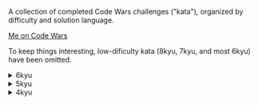A collection of completed Code Wars challenges ("kata"), organized by difficulty and solution language.

[Me on Code Wars](https://www.codewars.com/users/rycwilson)

To keep things interesting, low-dificulty kata (8kyu, 7kyu, and most 6kyu) have been omitted.

<details>
<summary>6kyu</summary>
  <ul>
    <div>
      <a href="https://www.codewars.com/kata/59d0ee709f0cbcf65400003b">Format string of addresses</a>
      &nbsp;&mdash;&nbsp;
      <a href="./typescript/6kyu/format_address_data.ts">typescript</a>
    </div>
  </ul>
</details>

<details>
<summary>5kyu</summary>
  <ul>
    <div>
      <a href="https://www.codewars.com/kata/55695bc4f75bbaea5100016b">Fibonacci Streaming</a>
      &nbsp;&mdash;&nbsp;
      <a href="./typescript/5kyu/fibonacci_streaming.ts">typescript</a>
    </div>
    <div>
      <a href="https://www.codewars.com/kata/526d42b6526963598d0004db">Cipher helper</a>
      &nbsp;&mdash;&nbsp;
      <a href="./ruby/5kyu/cipher_helper.rb">ruby</a>
    </div>
    <div>
      <a href="https://www.codewars.com/kata/513e08acc600c94f01000001">RGB to hex</a>
      &nbsp;&mdash;&nbsp;
      <a href="./ruby/5kyu/rgb_to_hex.rb">ruby</a>
    </div>
    <div>
      <a href="https://www.codewars.com/kata/54d512e62a5e54c96200019e">Primes in numbers</a>
      &nbsp;&mdash;&nbsp;
      <a href="./ruby/5kyu/primes_in_numbers.rb">ruby</a>
    </div>
    <div>
      <a href="https://www.codewars.com/kata/515bb423de843ea99400000a">Pagination helper</a>
      &nbsp;&mdash;&nbsp;
      <a href="./ruby/5kyu/pagination_helper.rb">ruby</a>
    </div>
    <div>
      <a href="https://www.codewars.com/kata/5541f58a944b85ce6d00006a">Product of consecutive fibonacci numbers</a>
      &nbsp;&mdash;&nbsp;
      <a href="./python/5kyu/product_fib_numbers.py">python</a>
    </div>
    <div>
      <a href="https://www.codewars.com/kata/54521e9ec8e60bc4de000d6c">Max subarray sum</a>
      &nbsp;&mdash;&nbsp;
      <a href="./python/5kyu/max_subarray_sum.py">python</a>
    </div>
    <div>
      <a href="https://www.codewars.com/kata/514a024011ea4fb54200004b">Extract domain from URL</a>
      &nbsp;&mdash;&nbsp;
      <a href="./python/5kyu/extract_domain_from_url.py">python</a>
    </div>
    <div>
      <a href="https://www.codewars.com/kata/530e15517bc88ac656000716">Rot13 encoding</a>
      &nbsp;&mdash;&nbsp;
      <a href="./python/5kyu/rot_13.py">python</a>
    </div>
    <div>
      <a href="https://www.codewars.com/kata/54a91a4883a7de5d7800009c">String incrementer</a>
      &nbsp;&mdash;&nbsp;
      <a href="./python/5kyu/string_incrementer.py">python</a>
    </div>
  </ul>
</details>

<details>
<summary>4kyu</summary>
  <ul>
    <div>
      <a href="https://www.codewars.com/kata/51c8e37cee245da6b40000bd">Strip comments</a>
      &nbsp;&mdash;&nbsp;
      <a href="./ruby/4kyu/strip_comments.rb">ruby</a>
    </div>
    <div>
      <a href="https://www.codewars.com/kata/51fda2d95d6efda45e00004e">Code Wars ranking system</a>
      &nbsp;&mdash;&nbsp;
      <a href="./ruby/4kyu/ranking_system.rb">ruby</a>
    </div>
    <div>
      <a href="https://www.codewars.com/kata/520446778469526ec0000001">Nested structure comparison</a>
      &nbsp;&mdash;&nbsp;
      <a href="./ruby/4kyu/nested_structure_comparison.rb">ruby</a>
    </div>
  </ul>
</details>